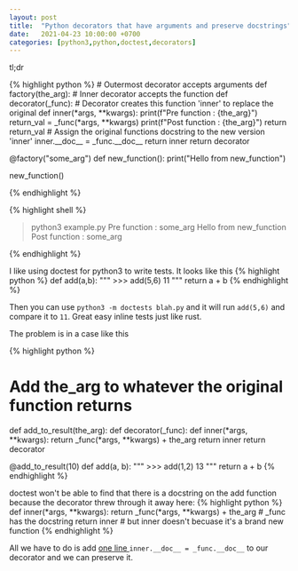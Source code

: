 ```yaml
---
layout: post
title:  "Python decorators that have arguments and preserve docstrings"
date:   2021-04-23 10:00:00 +0700
categories: [python3,python,doctest,decorators]
---
```

tl;dr
<div id="important_line"></div>
{% highlight python %}
# Outermost decorator accepts arguments
def factory(the_arg): 
    # Inner decorator accepts the function
    def decorator(_func): 
        # Decorator creates this function 'inner' to replace the original
        def inner(*args, **kwargs): 
            print(f"Pre function : {the_arg}")
            return_val = _func(*args, **kwargs)
            print(f"Post function : {the_arg}")
            return return_val
        # Assign the original functions docstring to the new version 'inner'
        inner.__doc__ = _func.__doc__ 
        return inner
    return decorator

@factory("some_arg")
def new_function():
    print("Hello from new_function")

new_function()

{% endhighlight  %}

{% highlight shell %}
> python3 example.py
Pre function : some_arg
Hello from new_function
Post function : some_arg

{% endhighlight  %}

I like using doctest for python3 to write tests. It looks like this
{% highlight python %}
def add(a,b):
    """
    >>> add(5,6)
    11
    """
    return a + b
{% endhighlight  %}

Then you can use `python3 -m doctests blah.py`
and it will run `add(5,6)` and compare it to `11`. Great easy inline tests just like rust.

The problem is in a case like this

{% highlight python %}
# Add the_arg to whatever the original function returns
def add_to_result(the_arg):
    def decorator(_func):
        def inner(*args, **kwargs):
            return _func(*args, **kwargs) + the_arg
        return inner
    return decorator

@add_to_result(10)
def add(a, b):
    """
    >>> add(1,2)
    13
    """
    return a + b
{% endhighlight  %}

doctest won't be able to find that there is a docstring on the add function because the decorator threw through it away here:
{% highlight python %}
def inner(*args, **kwargs): 
    return _func(*args, **kwargs) + the_arg # _func has the docstring
return inner # but inner doesn't becuase it's a brand new function
{% endhighlight  %}

All we have to do is add [one line ](#important_line)
`inner.__doc__ = _func.__doc__`
to our decorator and we can preserve it. 
